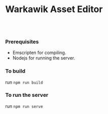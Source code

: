 # Warkawik Asset Editor

<br/>
<br/>

### Prerequisites

<ul>
<li>
Emscripten for compiling.
</li>

<li>
Nodejs for running the server.</li>
</ul>

### To build

run `npm run build`

### To run the server

run `npm run serve`

